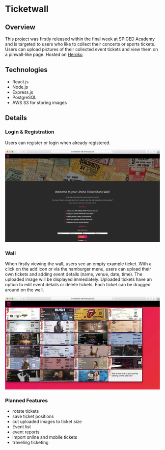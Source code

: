 # Ticketwall

## Overview
This project was firstly released within the final week at SPICED Academy and is targeted to users who like to collect their concerts or sports tickets.
Users can upload pictures of their collected event tickets and view them on a pinwall-like page.
Hosted on [Heroku](https://staging1-ticketwall.herokuapp.com/)

## Technologies
- React.js
- Node.js
- Express.js
- PostgreSQL
- AWS S3  for storing images


## Details

### Login & Registration

Users can register or login when already registered.

<img src="screenshot-landingpage.jpg" alt="login page">


### Wall
When firstly viewing the wall, users see an empty example ticket. With a click on the add icon or via the hamburger menu, users can upload their own tickets and adding event details (name, venue, date, time). The uploaded image will be displayed immediately.
Uploaded tickets have an option to edit event details or delete tickets.
Each ticket can be dragged around on the wall.

<img src="screenshot-wall.jpg" alt="Wall with Tickets">


### Planned Features
- rotate tickets
- save ticket positions
- cut uploaded images to ticket size
- Event list
- event reports
- import online and mobile tickets
- traveling ticketing
